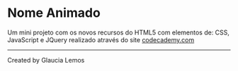 # Nome Animado

Um mini projeto com os novos recursos do HTML5 com elementos de: CSS, JavaScript e JQuery realizado através do site 
[codecademy.com](http://www.codecademy.com/pt/glaucia_lemos86/codebits/bI9QKH)

<hr>

Created by Glaucia Lemos








